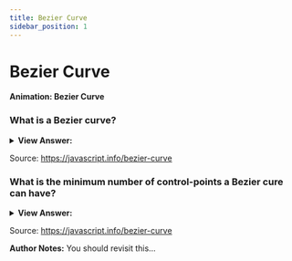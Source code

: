 ```yaml
---
title: Bezier Curve
sidebar_position: 1
---
```


# Bezier Curve

**Animation: Bezier Curve**

<head>
  <title>Bezier Curve - JavaScript Interview Questions & Answers</title>
  <meta charSet="utf-8" />
</head>

### What is a Bezier curve?

<details>
  <summary><strong>View Answer:</strong></summary>
  <div>
  <div><strong>Interview Response:</strong> Bezier curves are used in computer graphics to draw shapes, for CSS animation and in many other places. They are an amazingly simple thing, worth studying once, and then feel comfortable in the world of vector graphics and advanced animations.
    </div>
  </div>
</details>

Source: <https://javascript.info/bezier-curve>

### What is the minimum number of control-points a Bezier cure can have?

<details>
  <summary><strong>View Answer:</strong></summary>
  <div>
  <div><strong>Interview Response:</strong> Bezier curves can have 2, 3, 4 or more control points, but the minimum number is 2.
    </div>
  </div>
</details>

Source: <https://javascript.info/bezier-curve>

**Author Notes:** You should revisit this…
